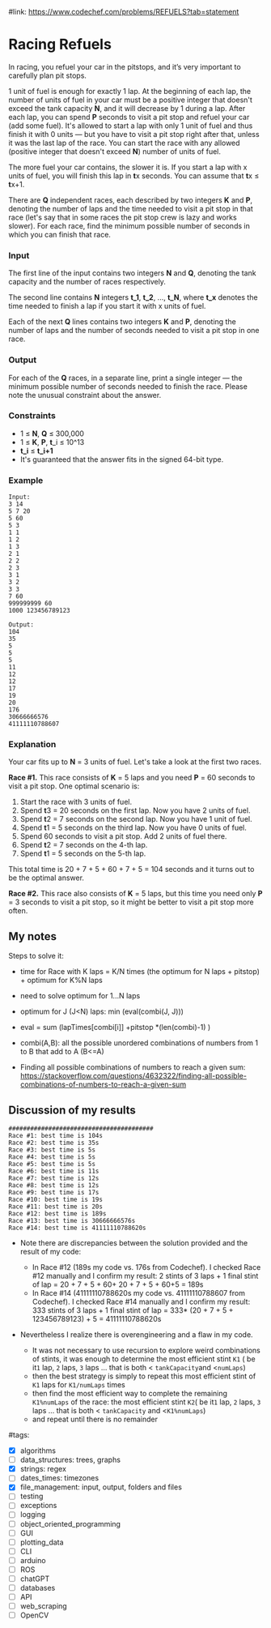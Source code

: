 #link: https://www.codechef.com/problems/REFUELS?tab=statement

# Racing Refuels

In racing, you refuel your car in the pitstops, and it’s very important to carefully plan pit stops.

1 unit of fuel is enough for exactly 1 lap. At the beginning of each  lap, the number of units of fuel in your car must be a positive integer  that doesn't exceed the tank capacity **N**, and it will decrease by 1 during a lap. After each lap, you can spend **P** seconds to visit a pit stop and  refuel your car (add some fuel). It's allowed to start a lap with only 1 unit of fuel and thus finish it  with 0 units — but you have to visit a pit stop right after that, unless it was the last lap of the race. You can start the race with any allowed (positive integer that doesn't  exceed **N**) number of units of fuel.

The more fuel your car contains, the slower it is. If you start a lap with x units of fuel, you will finish this lap in **t**x seconds. You can assume that **t**x ≤ **t**x+1.

There are **Q** independent races, each described by two integers **K** and **P**, denoting the number of laps and the time needed to visit a pit stop in  that race (let's say that in some races the pit stop crew is lazy and  works slower). For each race, find the minimum possible number of seconds in which you  can finish that race.

### Input

The first line of the input contains two integers **N** and **Q**, denoting the tank capacity and the number of races respectively.

The second line contains **N** integers **t_1**, **t_2**, ..., **t_N**, where **t_x** denotes the time needed to finish a lap if you start it with x units of fuel.

Each of the next **Q** lines contains two integers **K** and **P**, denoting the number of laps and the number of seconds needed to visit a pit stop in one race.

### Output

For each of the **Q** races, in a separate line, print a single integer — the minimum possible number of seconds needed to finish the race. Please note the unusual constraint about the answer.

### Constraints

- 1 ≤ **N**, **Q** ≤ 300,000
- 1 ≤ **K**, **P**, **t**_i ≤ 10^13
- **t_i** ≤ **t_i+1**
- It's guaranteed that the answer fits in the signed 64-bit type.

### Example

```
Input:
3 14
5 7 20
5 60
5 3
1 1
1 2
1 3
2 1
2 2
2 3
3 1
3 2
3 3
7 60
999999999 60
1000 123456789123

Output:
104
35
5
5
5
11
12
12
17
19
20
176
30666666576
41111110788607

```



### Explanation

Your car fits up to **N** = 3 units of fuel. Let's take a look at the first two races.

**Race #1.**  This race consists of **K** = 5 laps and you need **P** = 60 seconds to visit a pit stop. One optimal scenario is:

1. Start the race with 3 units of fuel.
2. Spend **t**3 = 20 seconds on the first lap. Now you have 2 units of fuel.
3. Spend **t**2 = 7 seconds on the second lap. Now you have 1 unit of fuel.
4. Spend **t**1 = 5 seconds on the third lap. Now you have 0 units of fuel.
5. Spend 60 seconds to visit a pit stop. Add 2 units of fuel there.
6. Spend **t**2 = 7 seconds on the 4-th lap.
7. Spend **t**1 = 5 seconds on the 5-th lap.

This total time is 20 + 7 + 5 + 60 + 7 + 5 = 104 seconds and it turns out to be the optimal answer.

**Race #2.**  This race also consists of **K** = 5 laps, but this time you need only **P** = 3 seconds to visit a pit stop, so it might be better to visit a pit stop more often.

## My notes

Steps to solve it:

* time for Race with K laps = K/N times (the optimum for N laps + pitstop) + optimum for K%N laps
* need to solve optimum for 1...N laps
* optimum for J (J<N) laps: min (eval(combi(J, J)))
* eval = sum (lapTimes[combi[i]] +pitstop *(len(combi)-1) )
* combi(A,B): all the possible unordered combinations of numbers from 1 to B that add to A (B<=A)

* Finding all possible combinations of numbers to reach a given sum: https://stackoverflow.com/questions/4632322/finding-all-possible-combinations-of-numbers-to-reach-a-given-sum

## Discussion of my results

```
########################################
Race #1: best time is 104s
Race #2: best time is 35s
Race #3: best time is 5s
Race #4: best time is 5s
Race #5: best time is 5s
Race #6: best time is 11s
Race #7: best time is 12s
Race #8: best time is 12s
Race #9: best time is 17s
Race #10: best time is 19s
Race #11: best time is 20s
Race #12: best time is 189s
Race #13: best time is 30666666576s
Race #14: best time is 41111110788620s
```

* Note there are discrepancies between the solution provided and the result of my code:
  * In Race #12 (189s my code vs. 176s from Codechef). I checked Race #12 manually and I confirm my result: 2 stints of 3 laps + 1 final stint of lap =  20 + 7 + 5 + 60+ 20 + 7 + 5 + 60+5 = 189s
  * In Race #14 (41111110788620s my code vs. 41111110788607 from Codechef). I checked Race #14 manually and I confirm my result: 333 stints of 3 laps + 1 final stint of lap =  333* (20 + 7 + 5 + 123456789123)  + 5 = 41111110788620s

* Nevertheless I realize there is overengineering and a flaw in my code. 
  * It was not necessary to use recursion to explore weird combinations of stints, it was enough to determine the most efficient stint `K1` ( be it`1` lap, `2` laps, `3` laps ... that is both < `tankCapacity`and <`numLaps`) 
  * then the best strategy is simply to repeat this most efficient stint of `K1` laps for `K1/numLaps` times 
  * then find the most efficient way to complete the remaining `K1%numLaps` of the race: the most efficient stint `K2`( be it`1` lap, `2` laps, `3` laps ... that is both < `tankCapacity` and <`K1%numLaps`) 
  * and repeat until there is no remainder

#tags: 

- [x] algorithms
- [ ] data_structures: trees, graphs
- [x] strings: regex
- [ ] dates_times: timezones
- [x] file_management: input, output, folders and files
- [ ] testing
- [ ] exceptions
- [ ] logging
- [ ] object_oriented_programming
- [ ] GUI
- [ ] plotting_data
- [ ] CLI
- [ ] arduino
- [ ] ROS
- [ ] chatGPT
- [ ] databases
- [ ] API
- [ ] web_scraping
- [ ] OpenCV